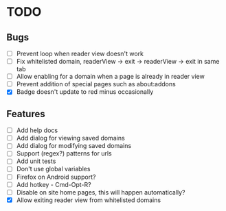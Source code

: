# TODO

## Bugs
- [ ] Prevent loop when reader view doesn't work
- [ ] Fix whitelisted domain, readerView -> exit -> readerView -> exit in same tab
- [ ] Allow enabling for a domain when a page is already in reader view
- [ ] Prevent addition of special pages such as about:addons
- [x] Badge doesn't update to red minus occasionally

## Features
- [ ] Add help docs
- [ ] Add dialog for viewing saved domains
- [ ] Add dialog for modifying saved domains
- [ ] Support (regex?) patterns for urls
- [ ] Add unit tests
- [ ] Don't use global variables
- [ ] Firefox on Android support?
- [ ] Add hotkey - Cmd-Opt-R?
- [ ] Disable on site home pages, this will happen automatically?
- [x] Allow exiting reader view from whitelisted domains
